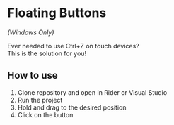 ﻿# Floating Buttons

*(Windows Only)*

Ever needed to use Ctrl+Z on touch devices? \
This is the solution for you!

## How to use

1. Clone repository and open in Rider or Visual Studio
2. Run the project
3. Hold and drag to the desired position
4. Click on the button